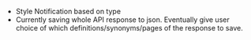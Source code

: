 - Style Notification based on type
- Currently saving whole API response to json. Eventually give user choice of which definitions/synonyms/pages of the response to save.
